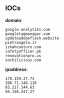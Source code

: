 
## IOCs

__domain__:

```text
google-analytiks.com
googletagmanagar.com
updateadobeflash.website
pietrangelo.it
ishahcouture.com
safetyofficer.pk
renovationpro.us
sochilicious.com
```
__ipaddress__:

```text
178.159.37.73
206.71.148.110
85.217.144.63
94.158.247.27
```